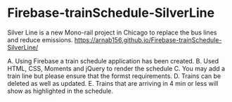 # Firebase-trainSchedule-SilverLine

Silver Line is a new Mono-rail project in Chicago to replace the bus lines and reduce emissions.
https://arnab156.github.io/Firebase-trainSchedule-SilverLine/


A. Using Firebase a train schedule application has been created.
B. Used HTML, CSS, Moments and jQuery to render the schedule 
C. You may add a train line but please ensure that the formst requirements. 
D. Trains can be deleted as well as updated.
E. Trains that are arriving in 4 min or less will show as highlighted in the schedule.


